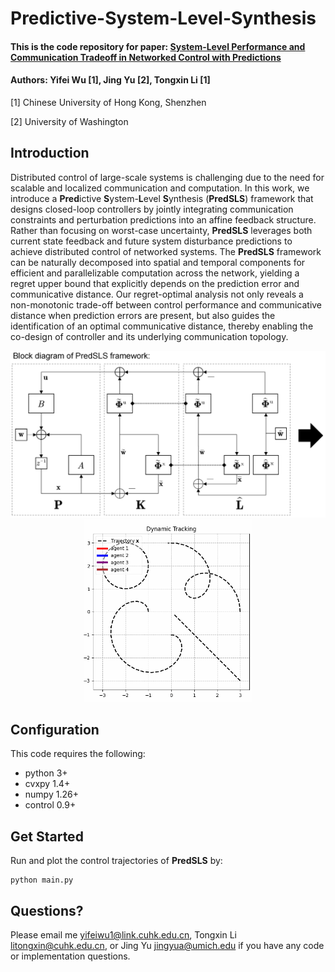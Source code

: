 # Predictive-System-Level-Synthesis 
#### This is the code repository for paper: [System-Level Performance and Communication Tradeoff in Networked Control with Predictions](https://)
#### Authors: Yifei Wu [1], Jing Yu [2], Tongxin Li [1]

[1] Chinese University of Hong Kong, Shenzhen

[2] University of Washington
## Introduction
Distributed control of large-scale systems is challenging due to the need for scalable and localized communication and computation. In this work, we introduce a **Pred**ictive **S**ystem-**L**evel **S**ynthesis (**PredSLS**) framework that designs closed-loop controllers by jointly integrating communication constraints and perturbation predictions into an affine feedback structure. Rather than focusing on worst-case uncertainty, **PredSLS** leverages both current state feedback and future system disturbance predictions to achieve distributed control of networked systems.
The **PredSLS** framework can be naturally decomposed into spatial and temporal components for efficient and parallelizable computation across the network, yielding a regret upper bound that explicitly depends on the prediction error and communicative distance. Our regret-optimal analysis not only reveals a
non-monotonic trade-off between control performance and communicative distance when prediction errors are present, but also  guides the identification of an optimal communicative distance, thereby enabling the co-design of controller and its underlying communication topology.

<div align=center>
<img src="./pic/PredSLS.png" width="550" ><img src="./pic/result.gif" width="270" >
</div>

## Configuration
This code requires the following:
<!--
We recommend using Python 3 (and pip3) or above. 
-->
* python 3+
* cvxpy 1.4+
* numpy 1.26+
* control 0.9+

## Get Started
Run and plot the control trajectories of **PredSLS** by:
```
python main.py
```

## Questions?

Please email me <yifeiwu1@link.cuhk.edu.cn>, Tongxin Li <litongxin@cuhk.edu.cn>, or Jing Yu <jingyua@umich.edu> if you have any code or implementation questions.
